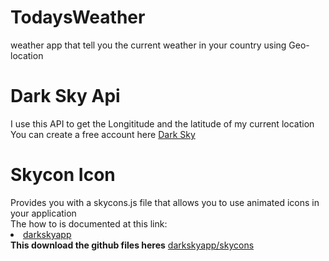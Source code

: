 # TodaysWeather
weather app that tell you the current weather in your country using Geo-location
<h1>Dark Sky Api</h1>
I use this API to get the Longititude and the latitude of my current location<br>
You can create a free account here <a href="https://darksky.net/dev"> Dark Sky </a>
<h1>Skycon Icon</h1>
Provides you with a skycons.js file that allows you to use animated icons in your application <br>
The how to is documented at this link:<br>
<li><a href="https://darkskyapp.github.io/skycons/">darkskyapp</a></li>
<b> This download the github files heres</b> <a href="https://github.com/darkskyapp/skycons">darkskyapp/skycons</a>
